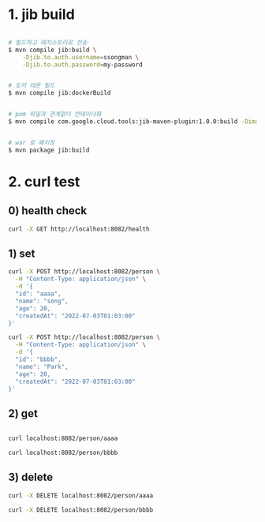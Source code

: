 

# 1. jib build

```sh

# 빌드하고 레지스트리로 전송
$ mvn compile jib:build \
    -Djib.to.auth.username=ssongman \
    -Djib.to.auth.password=my-password


# 도커 데몬 빌드
$ mvn compile jib:dockerBuild


# pom 파일과 관계없이 컨테이너화 
$ mvn compile com.google.cloud.tools:jib-maven-plugin:1.0.0:build -Dimage=docker.io/ssongman/redis-sample


# war 로 패키징
$ mvn package jib:build

```




# 2. curl test



## 0) health check


```sh
curl -X GET http://localhost:8082/health

```




## 1) set


```sh
curl -X POST http://localhost:8082/person \
  -H "Content-Type: application/json" \
  -d '{  
  "id": "aaaa",
  "name": "song",
  "age": 20,
  "createdAt": "2022-07-03T01:03:00"
}'

curl -X POST http://localhost:8082/person \
  -H "Content-Type: application/json" \
  -d '{  
  "id": "bbbb",
  "name": "Park",
  "age": 20,
  "createdAt": "2022-07-03T01:03:00"
}'
```



## 2) get

```sh

curl localhost:8082/person/aaaa

curl localhost:8082/person/bbbb


```


## 3) delete

```sh
curl -X DELETE localhost:8082/person/aaaa

curl -X DELETE localhost:8082/person/bbbb


```




